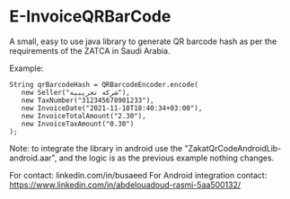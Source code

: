 # E-InvoiceQRBarCode
 A small, easy to use java library to generate QR barcode hash as per the requirements of the ZATCA in Saudi Arabia.
 
 Example:
 ```
 String qrBarcodeHash = QRBarcodeEncoder.encode(
    new Seller("شركة تجريبية"),
    new TaxNumber("312345678901233"),
    new InvoiceDate("2021-11-18T18:40:34+03:00"),
    new InvoiceTotalAmount("2.30"),
    new InvoiceTaxAmount("0.30")
);
 ```
 
 Note: to integrate the library in android
       use the "ZakatQrCodeAndroidLib-android.aar", and the logic is as the previous example nothing changes.



For contact: linkedin.com/in/busaeed
For Android integration contact: https://www.linkedin.com/in/abdelouadoud-rasmi-5aa500132/

